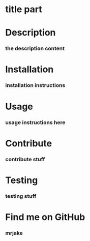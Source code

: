 # title part

# Description

### the description content

# Installation

### installation instructions

# Usage

### usage instructions here

# Contribute

### contribute stuff

# Testing

### testing stuff

# Find me on GitHub

### mrjake

